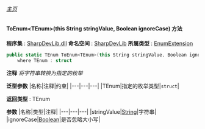 ###### [主页](./Index.md "主页")
#### ToEnum\<TEnum\>(this String stringValue, Boolean ignoreCase) 方法
**程序集** : [SharpDevLib.dll](./SharpDevLib.assembly.md "SharpDevLib.dll")
**命名空间** : [SharpDevLib](./SharpDevLib.namespace.md "SharpDevLib")
**所属类型** : [EnumExtension](./SharpDevLib.EnumExtension.md "EnumExtension")
``` csharp
public static TEnum ToEnum<TEnum>(this String stringValue, Boolean ignoreCase)
    where TEnum : struct
```
**注释**
*将字符串转换为指定的枚举*

**泛型参数**
|名称|注释|约束|
|---|---|---|
|TEnum|指定的枚举类型|`struct`|


**返回类型** : TEnum

**参数**
|名称|类型|注释|
|---|---|---|
|stringValue|[String](https://learn.microsoft.com/en-us/dotnet/api/system.string "String")|字符串|
|ignoreCase|[Boolean](https://learn.microsoft.com/en-us/dotnet/api/system.boolean "Boolean")|是否忽略大小写|

